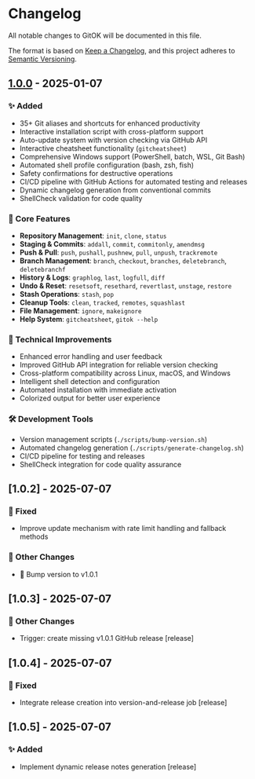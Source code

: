 # Changelog

All notable changes to GitOK will be documented in this file.

The format is based on [Keep a Changelog](https://keepachangelog.com/en/1.0.0/),
and this project adheres to [Semantic Versioning](https://semver.org/spec/v2.0.0.html).

## [1.0.0] - 2025-01-07

### ✨ Added
- 35+ Git aliases and shortcuts for enhanced productivity
- Interactive installation script with cross-platform support
- Auto-update system with version checking via GitHub API
- Interactive cheatsheet functionality (`gitcheatsheet`)
- Comprehensive Windows support (PowerShell, batch, WSL, Git Bash)
- Automated shell profile configuration (bash, zsh, fish)
- Safety confirmations for destructive operations
- CI/CD pipeline with GitHub Actions for automated testing and releases
- Dynamic changelog generation from conventional commits
- ShellCheck validation for code quality

### 🚀 Core Features
- **Repository Management**: `init`, `clone`, `status`
- **Staging & Commits**: `addall`, `commit`, `commitonly`, `amendmsg`
- **Push & Pull**: `push`, `pushall`, `pushnew`, `pull`, `unpush`, `trackremote`
- **Branch Management**: `branch`, `checkout`, `branches`, `deletebranch`, `deletebranchf`
- **History & Logs**: `graphlog`, `last`, `logfull`, `diff`
- **Undo & Reset**: `resetsoft`, `resethard`, `revertlast`, `unstage`, `restore`
- **Stash Operations**: `stash`, `pop`
- **Cleanup Tools**: `clean`, `tracked`, `remotes`, `squashlast`
- **File Management**: `ignore`, `makeignore`
- **Help System**: `gitcheatsheet`, `gitok --help`

### 🔧 Technical Improvements
- Enhanced error handling and user feedback
- Improved GitHub API integration for reliable version checking
- Cross-platform compatibility across Linux, macOS, and Windows
- Intelligent shell detection and configuration
- Automated installation with immediate activation
- Colorized output for better user experience

### 🛠️ Development Tools
- Version management scripts (`./scripts/bump-version.sh`)
- Automated changelog generation (`./scripts/generate-changelog.sh`)
- CI/CD pipeline for testing and releases
- ShellCheck integration for code quality assurance

[1.0.0]: https://github.com/okwareddevnest/gitok/releases/tag/v1.0.0
## [1.0.2] - 2025-07-07

### 🐛 Fixed
- Improve update mechanism with rate limit handling and fallback methods

### 📝 Other Changes
- 🔖 Bump version to v1.0.1


## [1.0.3] - 2025-07-07

### 📝 Other Changes
- Trigger: create missing v1.0.1 GitHub release [release]


## [1.0.4] - 2025-07-07

### 🐛 Fixed
- Integrate release creation into version-and-release job [release]


## [1.0.5] - 2025-07-07

### ✨ Added
- Implement dynamic release notes generation [release]

